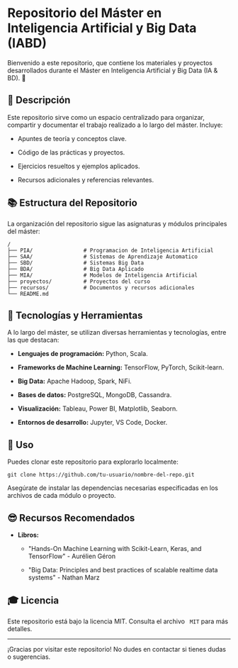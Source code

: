 # Repositorio del Máster en Inteligencia Artificial y Big Data (IABD)
Bienvenido a este repositorio, que contiene los materiales y proyectos desarrollados durante el Máster en Inteligencia Artificial y Big Data (IA & BD). 🧠

## 📖 Descripción

Este repositorio sirve como un espacio centralizado para organizar, compartir y documentar el trabajo realizado a lo largo del máster. Incluye:

-   Apuntes de teoría y conceptos clave.
    
-   Código de las prácticas y proyectos.
    
-   Ejercicios resueltos y ejemplos aplicados.
    
-   Recursos adicionales y referencias relevantes.
    

## 📚 Estructura del Repositorio

La organización del repositorio sigue las asignaturas y módulos principales del máster:

```
/
├── PIA/                # Programacion de Inteligencia Artificial
├── SAA/                # Sistemas de Aprendizaje Automatico
├── SBD/                # Sistemas Big Data
├── BDA/                # Big Data Aplicado
├── MIA/                # Modelos de Inteligencia Artificial
├── proyectos/          # Proyectos del curso
├── recursos/           # Documentos y recursos adicionales
└── README.md   
```


## 🚀 Tecnologías y Herramientas

A lo largo del máster, se utilizan diversas herramientas y tecnologías, entre las que destacan:

-   **Lenguajes de programación:** Python, Scala.
    
-   **Frameworks de Machine Learning:** TensorFlow, PyTorch, Scikit-learn.
    
-   **Big Data:** Apache Hadoop, Spark, NiFi.
    
-   **Bases de datos:** PostgreSQL, MongoDB, Cassandra.
    
-   **Visualización:** Tableau, Power BI, Matplotlib, Seaborn.
    
-   **Entornos de desarrollo:** Jupyter, VS Code, Docker.


## 🔧 Uso

Puedes clonar este repositorio para explorarlo localmente:

```
git clone https://github.com/tu-usuario/nombre-del-repo.git
```

Asegúrate de instalar las dependencias necesarias especificadas en los archivos de cada módulo o proyecto.

## 😎 Recursos Recomendados

-   **Libros:**
    
    -   "Hands-On Machine Learning with Scikit-Learn, Keras, and TensorFlow" - Aurélien Géron
        
    -   "Big Data: Principles and best practices of scalable realtime data systems" - Nathan Marz


## 🎓 Licencia

Este repositorio está bajo la licencia MIT. Consulta el archivo ` MIT` para más detalles.

----------

¡Gracias por visitar este repositorio! No dudes en contactar si tienes dudas o sugerencias.
